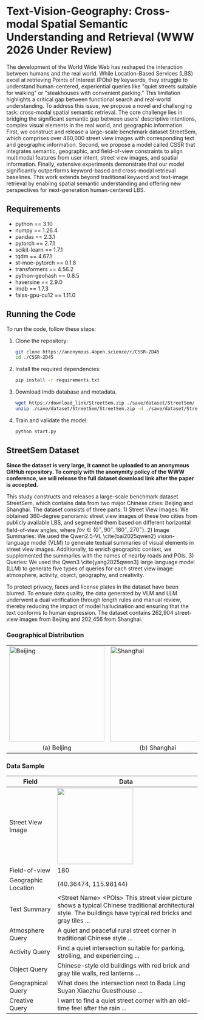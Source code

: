 # Text-Vision-Geography: Cross-modal Spatial Semantic Understanding and Retrieval (WWW 2026 Under Review)
The development of the World Wide Web has reshaped the interaction between humans and the real world. While Location-Based Services (LBS) excel at retrieving Points of Interest (POIs) by keywords, they struggle to understand human-centered, experiential queries like "quiet streets suitable for walking" or "steakhouses with convenient parking." This limitation highlights a critical gap between functional search and real-world understanding. To address this issue, we propose a novel and challenging task: cross-modal spatial semantic retrieval. The core challenge lies in bridging the significant semantic gap between users' descriptive intentions, complex visual elements in the real world, and geographic information. First, we construct and release a large-scale benchmark dataset StreetSem, which comprises over 460,000 street view images with corresponding text and geographic information. Second, we propose a model called CSSR that integrates semantic, geographic, and field-of-view constraints to align multimodal features from user intent, street view images, and spatial information. Finally, extensive experiments demonstrate that our model significantly outperforms keyword-based and cross-modal retrieval baselines. This work extends beyond traditional keyword and text-image retrieval by enabling spatial semantic understanding and offering new perspectives for next-generation human-centered LBS.

## Requirements
* python == 3.10
* numpy == 1.26.4
* pandas == 2.3.1
* pytorch == 2.7.1
* scikit-learn == 1.7.1
* tqdm == 4.67.1
* st-moe-pytorch == 0.1.8
* transformers == 4.56.2
* python-geohash == 0.8.5
* haversine == 2.9.0
* lmdb == 1.7.3
* faiss-gpu-cu12 == 1.11.0

## Running the Code

To run the code, follow these steps:

1. Clone the repository:
    ```bash
    git clone https://anonymous.4open.science/r/CSSR-2D45
    cd ./CSSR-2D45
    ```

2. Install the required dependencies:
    ```bash
    pip install -r requirements.txt
    ```

3. Download lmdb database and metadata.
    ```bash
    wget https://download_link/StreetSem.zip ./save/dataset/StreetSem/
    unzip ./save/dataset/StreetSem/StreetSem.zip -d ./save/dataset/StreetSem/
    ```

4. Train and validate the model:
    ```bash
    python start.py
    ```


## StreetSem Dataset
**Since the dataset is very large, it cannot be uploaded to an anonymous GitHub repository. To comply with the anonymity policy of the WWW conference, we will release the full dataset download link after the paper is accepted.**

This study constructs and releases a large-scale benchmark dataset StreetSem, which contains data from two major Chinese cities: Beijing and Shanghai. The dataset consists of three parts: 1) Street View Images: We obtained 360-degree panoramic street view images of these two cities from publicly available LBS, and segmented them based on different horizontal field-of-view angles, where ${fov} \in \{0^\circ, 90^\circ, 180^\circ, 270^\circ\}$. 2) Image Summaries: We used the Qwen2.5-VL \cite{bai2025qwen2} vision-language model (VLM) to generate textual summaries of visual elements in street view images. Additionally, to enrich geographic context, we supplemented the summaries with the names of nearby roads and POIs. 3) Queries: We used the Qwen3 \cite{yang2025qwen3} large language model (LLM) to generate five types of queries for each street view image: atmosphere, activity, object, geography, and creativity. 

To protect privacy, faces and license plates in the dataset have been blurred. To ensure data quality, the data generated by VLM and LLM underwent a dual verification through length rules and manual review, thereby reducing the impact of model hallucination and ensuring that the text conforms to human expression. The dataset contains 262,904 street-view images from Beijing and 202,456 from Shanghai.

### Geographical Distribution 
<!-- <img src="./img/beijing.jpg"  width="200"/>
<img src="./img/shanghai.jpg"  width="200"/> -->
<table align="center">
  <tr>
    <td><img src="https://anonymous.4open.science/r/CSSR-2D45/img/beijing.jpg" alt="Beijing" width="250"></td>
    <td><img src="https://anonymous.4open.science/r/CSSR-2D45/img/beijing.jpg" alt="Shanghai" width="250"></td>
  </tr>
  <tr align="center">
    <td>(a) Beijing</td>
    <td>(b) Shanghai</td>
  </tr>
</table>

### Data Sample
|Field|Data|
|---|---|
|Street View Image|<img src="https://anonymous.4open.science/r/CSSR-2D45/img/street_view_sample.jpg"  width="200"/>|
|Field-of-view|180|
| Geographic Location   | (40.36474, 115.98144) |
| Text Summary          | &lt;Street Name&gt; &lt;POIs&gt; This street view picture shows a typical Chinese traditional architectural style. The buildings have typical red bricks and gray tiles ... |
| Atmosphere Query      | A quiet and peaceful rural street corner in traditional Chinese style ...                                                                          |
| Activity Query        | Find a quiet intersection suitable for parking, strolling, and experiencing ...                                                                    |
| Object Query          | Chinese-style old buildings with red brick and gray tile walls, red lanterns ...                                                                   |
| Geographical Query    | What does the intersection next to Bada Ling Suyan Xiaozhu Guesthouse ...                                                                          |
| Creative Query        | I want to find a quiet street corner with an old-time feel after the rain ...                                                                      |


